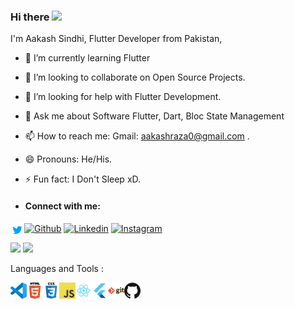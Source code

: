 ### Hi there <img src="https://media.giphy.com/media/hvRJCLFzcasrR4ia7z/giphy.gif" width="30px"> 


I'm Aakash Sindhi, Flutter Developer from Pakistan, 

- 🔭 I’m currently learning Flutter 
- 👯 I’m looking to collaborate on Open Source Projects.
- 🤔 I’m looking for help with Flutter Development.
- 💬 Ask me about Software Flutter, Dart, Bloc State Management
- 📫 How to reach me: Gmail: aakashraza0@gmail.com .
- 😄 Pronouns: He/His.
- ⚡ Fun fact: I Don't Sleep xD.

- <h4 align="left">Connect with me:</h4>
<a href="https://twitter.com/aakash-halepoto">
  <img align="left" alt="Aakash Sindhi's Twitter " width="22px" src="https://raw.githubusercontent.com/github/explore/80688e429a7d4ef2fca1e82350fe8e3517d3494d/topics/twitter/twitter.png" />
</a>
<!-- <a href="https://facebook.com/muhammad.osama.qureshi24/ ">
  <img align="left" alt="Muhammad Osama's FB " width="22px" src="https://i.pinimg.com/736x/ac/57/3b/ac573b439cde3dec8ca1c6739ae7f628.jpg" />
</a> -->

 [![Github](https://img.shields.io/badge/-Github-000?style=flat&logo=Github&logoColor=white)](https://github.com/aakash-halepoto)
[![Linkedin](https://img.shields.io/badge/-LinkedIn-blue?style=flat&logo=Linkedin&logoColor=white)](https://www.linkedin.com/in/aakash-halepoto/)
[![Instagram](https://img.shields.io/badge/-Instagram-c13584?style=flat&labelColor=c13584&logo=instagram&logoColor=white)](https://www.instagram.com/aakash-halepoto)





  <img src="https://visitor-badge.laobi.icu/badge?page_id=aakash-halepoto.aakash-halepoto&"  />






  <img width="48%" src="https://github-readme-streak-stats.herokuapp.com/?user=aakash-halepoto&theme=chartreuse-dark" />




Languages and Tools : 

<img align="left" alt="Visual Studio Code" width="26px" src="https://raw.githubusercontent.com/github/explore/80688e429a7d4ef2fca1e82350fe8e3517d3494d/topics/visual-studio-code/visual-studio-code.png" />
<img align="left" alt="HTML5" width="26px" src="https://raw.githubusercontent.com/github/explore/80688e429a7d4ef2fca1e82350fe8e3517d3494d/topics/html/html.png" />
<img align="left" alt="CSS3" width="26px" src="https://raw.githubusercontent.com/github/explore/80688e429a7d4ef2fca1e82350fe8e3517d3494d/topics/css/css.png" />
<img align="left" alt="JavaScript" width="26px" src="https://raw.githubusercontent.com/github/explore/80688e429a7d4ef2fca1e82350fe8e3517d3494d/topics/javascript/javascript.png" />
<img align="left" alt="React" width="26px" src="https://raw.githubusercontent.com/github/explore/80688e429a7d4ef2fca1e82350fe8e3517d3494d/topics/react/react.png" />
<img align="left" alt="Flutter" width="26px" src="https://raw.githubusercontent.com/github/explore/80688e429a7d4ef2fca1e82350fe8e3517d3494d/topics/flutter/flutter.png" />

<img align="left" alt="Git" width="26px" src="https://raw.githubusercontent.com/github/explore/80688e429a7d4ef2fca1e82350fe8e3517d3494d/topics/git/git.png" />
<img align="left" alt="GitHub" width="26px" src="https://raw.githubusercontent.com/github/explore/78df643247d429f6cc873026c0622819ad797942/topics/github/github.png" />


